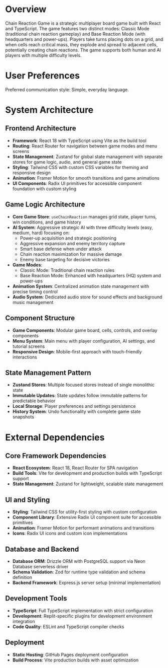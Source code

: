 # Overview

Chain Reaction Game is a strategic multiplayer board game built with React and TypeScript. The game features two distinct modes: Classic Mode (traditional chain reaction gameplay) and Base Reaction Mode (with headquarters and power-ups). Players take turns placing dots on a grid, and when cells reach critical mass, they explode and spread to adjacent cells, potentially creating chain reactions. The game supports both human and AI players with multiple difficulty levels.

# User Preferences

Preferred communication style: Simple, everyday language.

# System Architecture

## Frontend Architecture
- **Framework**: React 18 with TypeScript using Vite as the build tool
- **Routing**: React Router for navigation between game modes and menu screens
- **State Management**: Zustand for global state management with separate stores for game logic, audio, and general game state
- **Styling**: Tailwind CSS with custom CSS variables for theming and responsive design
- **Animation**: Framer Motion for smooth transitions and game animations
- **UI Components**: Radix UI primitives for accessible component foundation with custom styling

## Game Logic Architecture
- **Core Game Store**: `useChainReaction` manages grid state, player turns, win conditions, and game history
- **AI System**: Aggressive strategic AI with three difficulty levels (easy, medium, hard) focusing on:
  - Power-up acquisition and strategic positioning
  - Aggressive expansion and enemy territory capture
  - Smart base defense when under attack
  - Chain reaction maximization for massive damage
  - Enemy base targeting for decisive victories
- **Game Modes**: 
  - Classic Mode: Traditional chain reaction rules
  - Base Reaction Mode: Enhanced with headquarters (HQ) system and power-ups
- **Animation System**: Centralized animation state management with precise timing control
- **Audio System**: Dedicated audio store for sound effects and background music management

## Component Structure
- **Game Components**: Modular game board, cells, controls, and overlay components
- **Menu System**: Main menu with player configuration, AI settings, and tutorial screens
- **Responsive Design**: Mobile-first approach with touch-friendly interactions

## State Management Pattern
- **Zustand Stores**: Multiple focused stores instead of single monolithic state
- **Immutable Updates**: State updates follow immutable patterns for predictable behavior
- **Local Storage**: Player preferences and settings persistence
- **History System**: Undo functionality with complete game state snapshots

# External Dependencies

## Core Framework Dependencies
- **React Ecosystem**: React 18, React Router for SPA navigation
- **Build Tools**: Vite for development and production builds with TypeScript support
- **State Management**: Zustand for lightweight, scalable state management

## UI and Styling
- **Styling**: Tailwind CSS for utility-first styling with custom configuration
- **Component Library**: Extensive Radix UI component suite for accessible primitives
- **Animation**: Framer Motion for performant animations and transitions
- **Icons**: Radix UI icons and custom icon implementations

## Database and Backend
- **Database ORM**: Drizzle ORM with PostgreSQL support via Neon Database serverless driver
- **Schema Validation**: Zod for runtime type validation and schema definition
- **Backend Framework**: Express.js server setup (minimal implementation)

## Development Tools
- **TypeScript**: Full TypeScript implementation with strict configuration
- **Development**: Replit-specific plugins for development environment integration
- **Code Quality**: ESLint and TypeScript compiler checks

## Deployment
- **Static Hosting**: GitHub Pages deployment configuration
- **Build Process**: Vite production builds with asset optimization